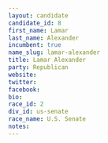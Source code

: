 ```yaml
---
layout: candidate
candidate_id: 8
first_name: Lamar
last_name: Alexander
incumbent: true
name_slug: lamar-alexander
title: Lamar Alexander
party: Republican
website: 
twitter: 
facebook: 
bio: 
race_id: 2
div_id: us-senate
race_name: U.S. Senate
notes: 
---
```

